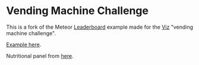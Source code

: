 # Vending Machine Challenge

This is a fork of the Meteor [Leaderboard](https://github.com/meteor/meteor/tree/devel/examples/leaderboard) 
example made for the [Viz](http://www.gdviz.com/) "vending machine challenge".

[Example here](http://www.vendingmachinechallenge.net/).

Nutritional panel from [here](http://codepen.io/chriscoyier/pen/egHEK).
